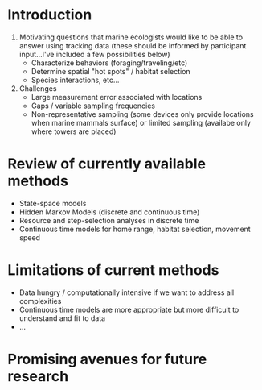 # Introduction

1. Motivating questions that marine ecologists would like to be able to answer using tracking data (these should be informed by participant input...I've included a few possibilities below)
    - Characterize behaviors (foraging/traveling/etc)
    - Determine spatial "hot spots" / habitat selection
    - Species interactions, etc...
2. Challenges
    - Large measurement error associated with locations
    - Gaps / variable sampling frequencies
    - Non-representative sampling (some devices only provide locations when marine mammals surface) or limited sampling (availabe only where towers are placed)



# Review of currently available methods

- State-space models
- Hidden Markov Models (discrete and continuous time)
- Resource and step-selection analyses in discrete time
- Continuous time models for home range, habitat selection, movement speed

# Limitations of current methods

- Data hungry / computationally intensive if we want to address all complexities 
- Continuous time models are more appropriate but more difficult to understand and fit to data
- ...


# Promising avenues for future research
